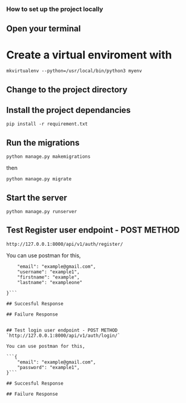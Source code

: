 ### How to set up the project locally

## Open your terminal

# Create a virtual enviroment with
```mkvirtualenv --python=/usr/local/bin/python3 myenv```

## Change to the project directory

## Install the project dependancies
```pip install -r requirement.txt```

## Run the migrations
```python manage.py makemigrations```

then

``` python manage.py migrate ```

## Start the server 

``` python manage.py runserver ```

## Test Register user endpoint - POST METHOD
`http://127.0.0.1:8000/api/v1/auth/register/`

You can use postman for this, 

```{
	"email": "example@gmail.com",
	"username": "example1",
	"firstname": "example",
	"lastname": "exampleone"
	
}```

## Succesful Response

## Failure Response


## Test login user endpoint - POST METHOD
`http://127.0.0.1:8000/api/v1/auth/login/`

You can use postman for this, 

```{
	"email": "example@gmail.com",
	"password": "example1",
}```

## Succesful Response

## Failure Response